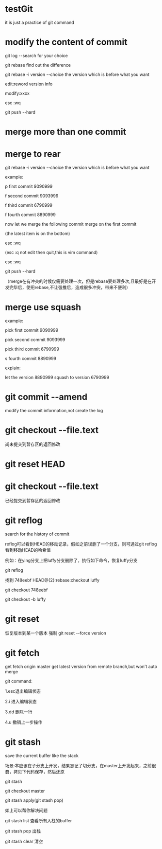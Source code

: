 # testGit
it is just a practice of git command


# modify the content of commit

git log --search for your choice

git rebase find out the difference

git rebase -i version --choice the version which is before what you want

edit:reword version info

modify:xxxx

esc :wq

git push --hard



# merge more than one commit

# merge to rear

git rebase -i version --choice the version which is before what you want

example:

p first commit 9090999

f second commit 9093999 

f third commit 6790999 

f fourth commit 8890999

now let we merge the following commit merge on the first commit

(the latest item is on the bottom)

esc :wq

(esc :q not edit then quit,this is vim command)

esc :wq

git push --hard 

（merge在有冲突的时候仅需要处理一次，但是rebase要处理多次,且最好是在开发完毕后，使用rebase,不让强推后，造成很多冲突，带来不便利）

# merge use squash

example:

pick first commit 9090999

pick second commit 9093999 

pick third commit 6790999 

s fourth commit 8890999

explain:

let the version 8890999 squash to version 6790999  

# git commit --amend  

modify the commit information,not create the log 

# git checkout --file.text

尚未提交到暂存区的返回修改



# git reset HEAD 

# git checkout --file.text

已经提交到暂存区的返回修改

# git reflog

search for the history of commit 

reflog可以看到HEAD的移动记录，假如之前误删了一个分支，则可通过git reflog看到移动HEAD的哈希值

例如：在ying分支上把luffy分支删除了，执行如下命令，恢复luffy分支

git reflog

找到 748eebf HEAD@{2}:rebase:checkout luffy

git checkout 748eebf

git checkout -b luffy


# git reset

恢复版本到某一个版本
强制 git reset --force version 

# git fetch

get fetch origin master
get latest version from remote branch,but won't auto merge


git command:

1.esc退出编辑状态

2.i  进入编辑状态

3.dd 删除一行

4.u 撤销上一步操作


# git stash

save the current buffer like the stack

场景:本应该在子分支上开发，结果忘记了切分支，在master上开发起来，之前很蠢，拷贝下代码保存，然后还原

git stash

git checkout master

git stash apply(git stash pop)

如上可以帮你解决问题

git stash list 查看所有入栈的buffer

git stash pop 出栈

git stash clear 清空



